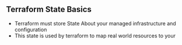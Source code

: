 ## Terraform State Basics

- Terraform must store State About your managed infrastructure and configuration
- This state is used by terraform to map real world resources to your 